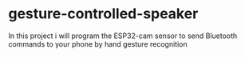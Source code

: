 # gesture-controlled-speaker
In this project i will program the ESP32-cam sensor to send Bluetooth commands to your phone by hand gesture recognition 
